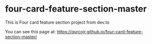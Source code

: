 # four-card-feature-section-master

This is Four card feature section project from dev.to

You can see this page at: https://qurcojr.github.io/four-card-feature-section-master/
